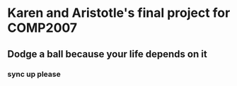 # Karen and Aristotle's final project for COMP2007

## Dodge a ball because your life depends on it

### sync up please